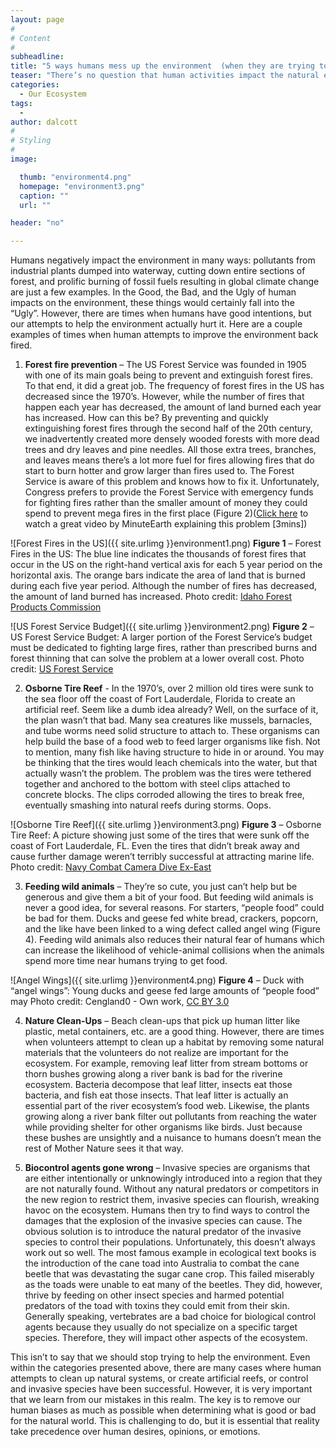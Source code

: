 ```yaml
---
layout: page
#
# Content
#
subheadline:
title: "5 ways humans mess up the environment  (when they are trying to help)"
teaser: "There’s no question that human activities impact the natural environment. Some times human activities have devastating consequences on the environment, while some human activities have the sole purpose of improving or restoring the environment. Unfortunately, the latter occasionally has a negative result, despite having positive intentions."
categories:
  - Our Ecosystem
tags:
  -
author: dalcott
#
# Styling
#
image:

  thumb: "environment4.png"
  homepage: "environment3.png"
  caption: ""
  url: ""

header: "no"

---
```

Humans negatively impact the environment in many ways: pollutants from industrial plants dumped into waterway, cutting down entire sections of forest, and prolific burning of fossil fuels resulting in global climate change are just a few examples. In the Good, the Bad, and the Ugly of human impacts on the environment, these things would certainly fall into the “Ugly”. However, there are times when humans have good intentions, but our attempts to help the environment actually hurt it. Here are a couple examples of times when human attempts to improve the environment back fired.


1) **Forest fire prevention** – The US Forest Service was founded in 1905 with one of its main goals being to prevent and extinguish forest fires. To that end, it did a great job. The frequency of forest fires in the US has decreased since the 1970’s. However, while the number of fires that happen each year has decreased, the amount of land burned each year has increased. How can this be? By preventing and quickly extinguishing forest fires through the second half of the 20th century, we inadvertently created more densely wooded forests with more dead trees and dry leaves and pine needles. All those extra trees, branches, and leaves means there’s a lot more fuel for fires allowing fires that do start to burn hotter and grow larger than fires used to. The Forest Service is aware of this problem and knows how to fix it. Unfortunately, Congress prefers to provide the Forest Service with emergency funds for fighting fires rather than the smaller amount of money they could spend to prevent mega fires in the first place (Figure 2)([Click here](https://www.youtube.com/watch?v=NX1xnWPSjKg) to watch a great video by MinuteEarth explaining this problem [3mins])

![Forest Fires in the US]({{ site.urlimg }}environment1.png)
**Figure 1** – Forest Fires in the US: The blue line indicates the thousands of forest fires that occur in the US on the right-hand vertical axis for each 5 year period on the horizontal axis. The orange bars indicate the area of land that is burned during each five year period. Although the number of fires has decreased, the amount of land burned has increased. Photo credit: [Idaho Forest Products Commission](http://www.idahoforests.org/fire.htm)

![US Forest Service Budget]({{ site.urlimg }}environment2.png)
**Figure 2** – US Forest Service Budget: A larger portion of the Forest Service’s budget must be dedicated to fighting large fires, rather than prescribed burns and forest thinning that can solve the problem at a lower overall cost. Photo credit: [US Forest Service](http://www.fs.fed.us/about-agency/budget-performance/cost-fire-operations)

2) **Osborne Tire Reef**  - In the 1970’s, over 2 million old tires were sunk to the sea floor off the coast of Fort Lauderdale, Florida to create an artificial reef. Seem like a dumb idea already? Well, on the surface of it, the plan wasn’t that bad. Many sea creatures like mussels, barnacles, and tube worms need solid structure to attach to. These organisms can help build the base of a food web to feed larger organisms like fish. Not to mention, many fish like having structure to hide in or around. You may be thinking that the tires would leach chemicals into the water, but that actually wasn’t the problem. The problem was the tires were tethered together and anchored to the bottom with steel clips attached to concrete blocks. The clips corroded allowing the tires to break free, eventually smashing into natural reefs during storms. Oops.

![Osborne Tire Reef]({{ site.urlimg }}environment3.png)
**Figure 3** – Osborne Tire Reef: A picture showing just some of the tires that were sunk off the coast of Fort Lauderdale, FL. Even the tires that didn’t break away and cause further damage weren’t terribly successful at attracting marine life. Photo credit: [Navy Combat Camera Dive Ex-East](https://commons.wikimedia.org/w/index.php?curid=7639120)

3) **Feeding wild animals** – They’re so cute, you just can’t help but be generous and give them a bit of your food. But feeding wild animals is never a good idea, for several reasons.  For starters, “people food” could be bad for them. Ducks and geese fed white bread, crackers, popcorn, and the like have been linked to a wing defect called angel wing (Figure 4). Feeding wild animals also reduces their natural fear of humans which can increase the likelihood of vehicle-animal collisions when the animals spend more time near humans trying to get food.

![Angel Wings]({{ site.urlimg }}environment4.png)
**Figure 4** – Duck with “angel wings”: Young ducks and geese fed large amounts of “people food” may Photo credit: Cengland0 - Own work, [CC BY 3.0](https://commons.wikimedia.org/w/index.php?curid=4936599)

4) **Nature Clean-Ups** – Beach clean-ups that pick up human litter like plastic, metal containers, etc. are a good thing. However, there are times when volunteers attempt to clean up a habitat by removing some natural materials that the volunteers do not realize are important for the ecosystem. For example, removing leaf litter from stream bottoms or thorn bushes growing along a river bank is bad for the riverine ecosystem. Bacteria decompose that leaf litter, insects eat those bacteria, and fish eat those insects. That leaf litter is actually an essential part of the river ecosystem’s food web. Likewise, the plants growing along a river bank filter out pollutants from reaching the water while providing shelter for other organisms like birds. Just because these bushes are unsightly and a nuisance to humans doesn’t mean the rest of Mother Nature sees it that way.

5) **Biocontrol agents gone wrong** – Invasive species are organisms that are either intentionally or unknowingly introduced into a region that they are not naturally found. Without any natural predators or competitors in the new region to restrict them, invasive species can flourish, wreaking havoc on the ecosystem. Humans then try to find ways to control the damages that the explosion of the invasive species can cause. The obvious solution is to introduce the natural predator of the invasive species to control their populations. Unfortunately, this doesn’t always work out so well. The most famous example in ecological text books is the introduction of the cane toad into Australia to combat the cane beetle that was devastating the sugar cane crop. This failed miserably as the toads were unable to eat many of the beetles. They did, however, thrive by feeding on other insect species and harmed potential predators of the toad with toxins they could emit from their skin. Generally speaking, vertebrates are a bad choice for biological control agents because they usually do not specialize on a specific target species. Therefore, they will impact other aspects of the ecosystem.

This isn’t to say that we should stop trying to help the environment. Even within the categories presented above, there are many cases where human attempts to clean up natural systems, or create artificial reefs, or control and invasive species have been successful. However, it is very important that we learn from our mistakes in this realm. The key is to remove our human biases as much as possible when determining what is good or bad for the natural world. This is challenging to do, but it is essential that reality take precedence over human desires, opinions, or emotions.
